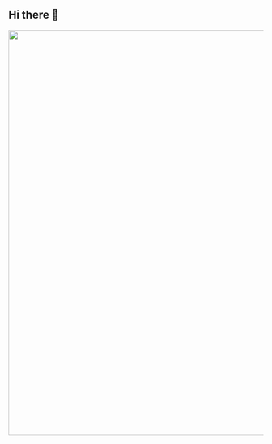 ## Hi there 👋

<div id="header" align="center">
  <img decoding="async" src="https://github.com/user-attachments/assets/4fe31260-0cb7-4946-99c3-e7b058f1b550" 
    width="800"/>
</div>


<!--
**Sinderac/Sinderac** is a ✨ _special_ ✨ repository because its `README.md` (this file) appears on your GitHub profile.

Here are some ideas to get you started:

- 🔭 I’m currently working on ...
- 🌱 I’m currently learning ...
- 👯 I’m looking to collaborate on ...
- 🤔 I’m looking for help with ...
- 💬 Ask me about ...
- 📫 How to reach me: ...
- 😄 Pronouns: ...
- ⚡ Fun fact: ...
-->
